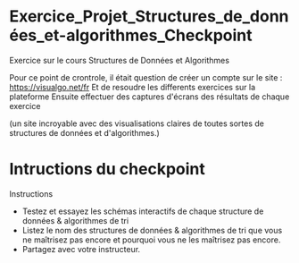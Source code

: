 # Exercice_Projet_Structures_de_données_et-algorithmes_Checkpoint
Exercice sur le cours Structures de Données et Algorithmes

Pour ce point de crontrole, il était question de créer un compte sur le site : https://visualgo.net/fr
Et de resoudre les differents exercices sur la plateforme
Ensuite effectuer des captures d'écrans des résultats de chaque exercice

(un site incroyable avec des visualisations claires de toutes sortes de structures de données et d'algorithmes.)

# Intructions du checkpoint

Instructions

- Testez et essayez les schémas interactifs de chaque structure de données & algorithmes de tri
- Listez le nom des structures de données & algorithmes de tri que vous ne maîtrisez pas encore et pourquoi vous ne les maîtrisez pas encore.
- Partagez avec votre instructeur.

